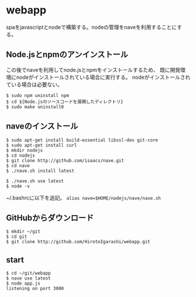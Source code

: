 # webapp
spaをjavascriptとnodeで構築する。nodeの管理をnaveを利用することにする。

## Node.jsとnpmのアンインストール
この後でnaveを利用してnode.jsとnpmをインストールするため、
既に開発環境にnodeがインストールされている場合に実行する。
nodeがインストールされている場合は必要ない。

```
$ sudo npm uninstall npm
$ cd ${Node.jsのソースコードを展開したディレクトリ}
$ sudo make uninstall0
```

## naveのインストール
```
$ sudo apt-get install build-essential libssl-dev git-core
$ sudo apt-get install curl
$ mkdir nodejs
$ cd nodejs
$ git clone http://github.com/isaacs/nave.git
$ cd nave
$ ./nave.sh install latest
```

```
$ ./nave.sh use latest
$ node -v
```

~/.bashrcに以下を追記。
``
alias nave=$HOME/nodejs/nave/nave.sh
``
## GitHubからダウンロード
```
$ mkdir ~/git
$ cd git
$ git clone http://github.com/HirotoIgarashi/webapp.git
```

## start
```
$ cd ~/git/webapp
$ nave use latest
$ node app.js
listening on port 3000
```
